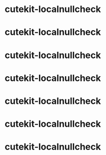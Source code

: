 # cutekit-localnullcheck
# cutekit-localnullcheck
# cutekit-localnullcheck
# cutekit-localnullcheck
# cutekit-localnullcheck
# cutekit-localnullcheck
# cutekit-localnullcheck
